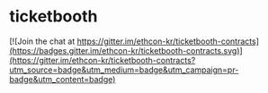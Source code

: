 # ticketbooth

[![Join the chat at https://gitter.im/ethcon-kr/ticketbooth-contracts](https://badges.gitter.im/ethcon-kr/ticketbooth-contracts.svg)](https://gitter.im/ethcon-kr/ticketbooth-contracts?utm_source=badge&utm_medium=badge&utm_campaign=pr-badge&utm_content=badge)